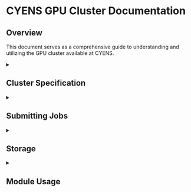 <h1>CYENS GPU Cluster Documentation</h1>

<h2>Overview</h2>

This document serves as a comprehensive guide to understanding and utilizing the GPU cluster available at CYENS. 

<details>
    <summary>
<h2>Cluster Specification</h2>        
    </summary>

<h3>Hardware Configuration</h3>

* **Head Node**
  * **Chassis:** GIGABYTE R182-Z90-00
  * **Motherboard:** GIGABYTE MZ92-FS0-00
  * **CPU:** 2x AMD EPYC 7313, 16C/32T
  * **RAM:** 16x 32GB Samsung M393A4K40EB3-CWE - total 512GB
  * **Storage:** 2x 1.92TB Intel SSDSC2KB019T8 (/trinity/home - 400G)
* **Compute Nodes**
  * **Number of Compute Nodes:** 8 
  * **Nodelist:** ```gpu[01-08]```
  * **Chassis:** Supermicro AS -4124GS-TNR
  * **Motherboard:** Supermicro H12DSG-O-CPU
  * **CPU:** 2x AMD EPYC 7313, 16C/32T 
  * **GPU:** 8x NVIDIA A5000, 24GB, 8192 CUDA cores, 256 Tensor Cores, 27.8 TFLOPS FP32 
  * **RAM:** 16x 32GB SK Hynix HMAA4GR7AJR8N-XN - total 512GB
  * **Storage:** 1x 1TB Samsung SSD 980
* **Storage Nodes:**
  * **Number of Storage Nodes:** 2 
  * **Chassis:** Supermicro Super Server
  * **Motherboard:** Supermicro H12SSL-i 
  * **CPU:** 1x  AMD EPYC 7302P, 16C/32T 
  * **RAM:** 8x 16GB Samsung M393A2K40DB3-CWE - total 256GB 
  * **Storage:**
    * 2x 240GB Intel SSDSC2KB240G7 
    * 24x 7.68TB Samsung MZILT7T6HALA/007 (/lustreFS - 305TB)

<h3>Operating System and Software Environment</h3>

* **Operating System:** <a href=https://rockylinux.org/>Rocky Linux 8.5 (Green Obsidian)</a>
* **Linux kernel version:** 4.18.0-348.23.1.el8_5.x86_64
* **Resource Management System:** <a href=https://slurm.schedmd.com/documentation.html>Slurm</a>
* **Environment Module System:** <a href=https://lmod.readthedocs.io/en/latest/>Lmod</a>

</details>

<details>
  <summary>
<h2>Submitting Jobs</h2>
  </summary>

<h3>Introduction to Slurm: The Job Scheduler</h3>

Slurm is the job scheduler we use. Here we will go into depth about some elements of the scheduler. There are many more 
features of Slurm that go beyond the scope of this guide, but all that you as a user need to know should be available.

The compute nodes are under a single slurm partition, called ```defq```. By using ```sinfo```
you can get the following info:
```bash
PARTITION AVAIL  TIMELIMIT  NODES  STATE NODELIST
defq*        up   infinite      1  idle~ gpu05
defq*        up   infinite      2    mix gpu[01,08]
defq*        up   infinite      5  alloc gpu[02-04,06-07]
```

where you will see the current state of each compute node. If you want to check the current queue of jobs
you can use the ```squeue``` command. If you add the  ```-u $USER``` argument you get a list of your current jobs.
If you want to sumbit a job in the cluster used the following two methods. **NEVER EVER RUNS JOBS DIRECTLY ON THE
LOGIN/HEAD NODE.**

<h3>Batch Jobs</h3>

In order to submit a batch job you can use the ```sbatch``` command. ```sbatch``` is a non-blocking command, meaning 
there is not a circumstance where running the command will cause it to hold. Even if the resources requested are not 
available, the job will be thrown into the queue and will start to run once resources become available.

```sbatch``` is based around running a single file. That being said, you shouldn’t need to specify any parameters in 
the command other than ```sbatch <batch file>```, because you can specify all parameters in the command inside the file itself.

The following is an example of a batch script. Please note that the top of the script must start with ```#!/bin/bash```, 
and then immediately follow with ```#SBATCH <param> parameters```. An example of common SBATCH parameters and a 
simple script is below. 

```bash
#SBATCH -o res_%j.txt      # output file
#SBATCH -e res_%j.err      # File to which STDERR will be written
#SBATCH -J <job-name>      #
#SBATCH --partition=defq   # Partition to submit to
#SBATCH --ntasks=1         # Number of tasks
#SBATCH --cpus-per-task=2  # Number of cores per task
#SBATCH --gres=gpu:1       # Number of GPUs
#SBATCH --mem=50000        # Memory in MB
#SBATCH --time=3-00:00     # Maximum runtime in D-HH:MM

python ...
```

This script will allocate 2 CPUs, 1 GPU and 50,000MB of RAM in the defq partition for up to 3 days.

<h3>Interactive Jobs</h3>

You can use the ```srun``` command in order to run interactive jobs. ```srun``` is a blocking command and it will not let
you execute other commands until this command (job) is finished. You can create an interactive job by using the same arguments
as in a batch script (see the following example):

```bash
srun -c 1 -n 1 -p defq --mem=100 --gres=gpu:0 -t 01:00 --pty /bin/bash
```

</details>


<details>
  <summary>
<h2>Storage</h2>
  </summary>

Below is a table of all available storage.

|            Mountpoint             |       Name       |Type| User Quota |        Group Quota         |                                                                                                                                                                                   Description                                                                                                                                                                                    |
|:---------------------------------:|:----------------:|---:|:----------:|:--------------------------:|:--------------------------------------------------------------------------------------------------------------------------------------------------------------------------------------------------------------------------------------------------------------------------------------------------------------------------------------------------------------------------------:|
|  ```/trinity/home/<user-name>```  | Home directories |SSD|    20GB    |             -              |                                                                                                                                   Home directories should be used only for user init files. You can check your quota by using ```quota -us```                                                                                                                                    |
| ```/lustreFS/data/<group-name>``` | Work directories |SSD|     -      | 30TB (or 20,971,520 files) | Should be used as the primary location for running cluster jobs. Moreover, you can setup your conda installation under this directory. It's a good practise to create a new subfolder where you will store all of your data, code, etc. This is a shared folder for all users in the group. You can check the group's quota by using ```lfs quota -gh <group-name> /lustreFS/``` |

</details>

<details>
  <summary>
<h2>Module Usage</h2>
  </summary>

The process for using environment modules is convenient and simple. You can ```load``` and ```unload``` them as you 
please, enabling and disabling different software. You can list currently active modules with ```module list```, search 
for modules with ```module avail```, and unload all active modules with ```module purge```. The following guide outlines 
each of these processes.

<h3>List All Available Modules</h3>

To list all available modules, use any of the four commands listed below:

```bash
module available
module avail
module av
ml av
```

<h3>Search for modules</h3>

To filter the output of ```module avail``` for just the ```gcc``` modules, use the following command:

```bash
module avail gcc
```

<h3>Load modules</h3>

To load modules, use the following command:

```bash
module load GCC/10.3.0
```

<h3>Unload modules</h3>

To unload modules, use the following command:

```bash
module unload GCC/10.3.0
```

<h3>Unload all modules</h3>

To unload _all_ modules, use the following command:

```bash
module purge
```

<h3>List currently loaded modules</h3>
To list the modules that are currently loaded, use the following command:

```bash
module list
```

</details>